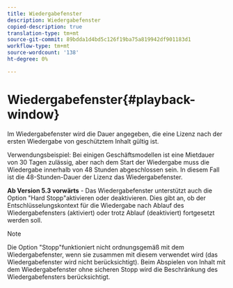 ```yaml
---
title: Wiedergabefenster
description: Wiedergabefenster
copied-description: true
translation-type: tm+mt
source-git-commit: 89bdda1d4bd5c126f19ba75a819942df901183d1
workflow-type: tm+mt
source-wordcount: '138'
ht-degree: 0%

---
```



# Wiedergabefenster{#playback-window}

Im Wiedergabefenster wird die Dauer angegeben, die eine Lizenz nach der ersten Wiedergabe von geschütztem Inhalt gültig ist.

Verwendungsbeispiel: Bei einigen Geschäftsmodellen ist eine Mietdauer von 30 Tagen zulässig, aber nach dem Start der Wiedergabe muss die Wiedergabe innerhalb von 48 Stunden abgeschlossen sein. In diesem Fall ist die 48-Stunden-Dauer der Lizenz das Wiedergabefenster.

**Ab Version 5.3 vorwärts**  - Das Wiedergabefenster unterstützt auch die Option &quot;Hard Stopp&quot;aktivieren oder deaktivieren. Dies gibt an, ob der Entschlüsselungskontext für die Wiedergabe nach Ablauf des Wiedergabefensters (aktiviert) oder trotz Ablauf (deaktiviert) fortgesetzt werden soll.

>[!NOTE]
>
>Die Option &quot;Stopp&quot;funktioniert nicht ordnungsgemäß mit dem Wiedergabefenster, wenn sie zusammen mit diesem verwendet wird (das Wiedergabefenster wird nicht berücksichtigt). Beim Abspielen von Inhalt mit dem Wiedergabefenster ohne sicheren Stopp wird die Beschränkung des Wiedergabefensters berücksichtigt.

